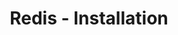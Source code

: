 ---
title: "Redis - Installation"
permalink: /docs/getting-started/redis/
key: docs-getting-started-redis
---